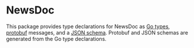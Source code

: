 # NewsDoc

This package provides type declarations for NewsDoc as [Go types](doc.go), [protobuf](newsdoc.proto) messages, and a [JSON schema](newsdoc.schema.json). Protobuf and JSON schemas are generated from the Go type declarations.
